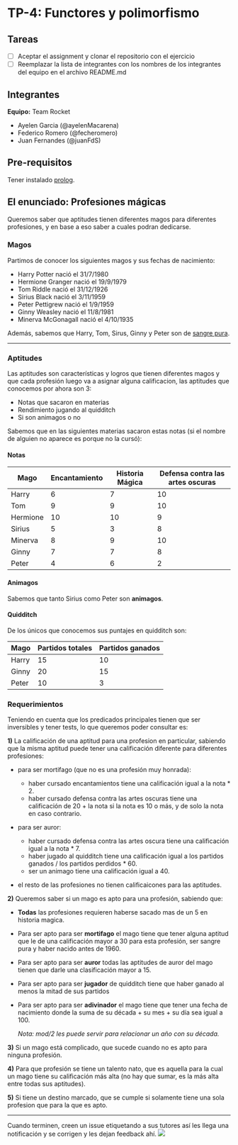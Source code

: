 # TP-4: Functores y polimorfismo

## Tareas

- [ ] Aceptar el assignment y clonar el repositorio con el ejercicio
- [ ] Reemplazar la lista de integrantes con los nombres de los integrantes del equipo en el archivo README.md

## Integrantes

**Equipo:**  Team Rocket

- Ayelen Garcia (@ayelenMacarena)
- Federico Romero (@fecheromero)
- Juan Fernandes (@juanFdS)

## Pre-requisitos

Tener instalado [prolog](https://github.com/pdep-utn/enunciados-miercoles-noche/blob/master/pages/prolog/entorno.md).

## El enunciado: Profesiones mágicas

Queremos saber que aptitudes tienen diferentes magos para diferentes profesiones, y en base a eso saber a cuales podran dedicarse.

### Magos

Partimos de conocer los siguientes magos y sus fechas de nacimiento:

-  Harry Potter nació el 31/7/1980
-  Hermione Granger nació el 19/9/1979
-  Tom Riddle nació el 31/12/1926
-  Sirius Black nació el 3/11/1959
-  Peter Pettigrew nació el 1/9/1959
-  Ginny Weasley nació el 11/8/1981
-  Minerva McGonagall nació el 4/10/1935

Además, sabemos que Harry, Tom, Sirus, Ginny y Peter son de [sangre pura](https://harrypotter.fandom.com/es/wiki/Sangre_pura).

------------

### Aptitudes

Las aptitudes son características y logros que tienen diferentes magos y que cada profesión luego va a asignar alguna calificacion, las aptitudes que conocemos por ahora son 3:
- Notas que sacaron en materias
- Rendimiento jugando al quidditch
- Si son animagos o no

Sabemos que en las siguientes materias sacaron estas notas (si el nombre de alguien no aparece es porque no la cursó):

#### Notas

| Mago | Encantamiento | Historia Mágica | Defensa contra las artes oscuras |
| ---- | ----                             | ----          | -----           |
| Harry |  6 | 7 | 10 | 
| Tom  |  9 | 9 | 10 |
| Hermione  |  10 | 10 | 9 |
| Sirius  |  5 | 3 | 8 |
| Minerva  |  8 | 9 | 10 |
| Ginny  |  7 | 7 | 8 |
| Peter  |  4 | 6 | 2 |

#### Animagos

Sabemos que tanto Sirius como Peter son **animagos**.

#### Quidditch

De los únicos que conocemos sus puntajes en quidditch son:

| Mago | Partidos totales | Partidos ganados |
| ---- | ----        | ----- |
| Harry |  15 | 10 | 
| Ginny  |  20 | 15 |
| Peter  |  10 | 3 |

### Requerimientos

Teniendo en cuenta que los predicados principales tienen que ser inversibles y tener tests, lo que queremos poder consultar es:

**1)** La calificación de una aptitud para una profesion en particular, sabiendo que la misma aptitud puede tener una calificación diferente para diferentes profesiones: 
- para ser mortifago (que no es una profesión muy honrada):
  - haber cursado encantamientos tiene una calificación igual a la nota * 2.
  - haber cursado defensa contra las artes oscuras tiene una calificación de 20 + la nota si la nota es 10 o más, y de solo la nota en caso contrario.

- para ser auror:
  - haber cursado defensa contra las artes oscura tiene una calificación igual  a la nota * 7.
  - haber jugado al quidditch tiene una calificación igual a los partidos ganados / los partidos perdidos * 60.
  - ser un animago tiene una calificación igual a 40.

- el resto de las profesiones no tienen calificaicones para las aptitudes.

**2)** Queremos saber si un mago es apto para una profesión, sabiendo que:
- **Todas** las profesiones requieren haberse sacado mas de un 5 en historia magica. 
 
- Para ser apto para ser **mortifago** el mago tiene que tener alguna aptitud que le de una calificación mayor a 30 para esta profesión, ser sangre pura y haber nacido antes de 1960.

- Para ser apto para ser **auror** todas las aptitudes de auror del mago tienen que darle una clasificación mayor a 15.

- Para ser apto para ser **jugador** de quidditch tiene que haber ganado al menos la mitad de sus partidos

- Para ser apto para ser **adivinador** el mago tiene que tener una fecha de nacimiento donde la suma de su década + su mes + su día sea igual a 100.

  _Nota: mod/2 les puede servir para relacionar un año con su década._

**3)** Si un mago está complicado, que sucede cuando no es apto para ninguna profesión.

**4)** Para que profesión se tiene un talento nato, que es aquella para la cual un mago tiene su calificación más alta (no hay que sumar, es la más alta entre todas sus aptitudes).

**5)** Si tiene un destino marcado, que se cumple si solamente tiene una sola profesion que para la que es apto.

--------------------------

Cuando terminen, creen un issue etiquetando a sus tutores así les llega una notificación y se corrigen y les dejan feedback ahí.
![](https://i.imgur.com/ypeXpBw.gif)
